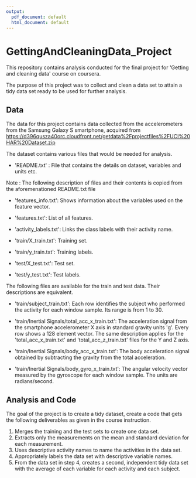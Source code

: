 ```yaml
---
output:
  pdf_document: default
  html_document: default
---
```

# GettingAndCleaningData_Project
This repository contains analysis conducted for the final project for 'Getting and cleaning data' course on coursera.

The purpose of this project was to collect and clean a data set to attain a tidy data set ready to be used for further analysis. 

## Data
The data for this project contains data collected from the accelerometers from the Samsung Galaxy S smartphone, acquired from
https://d396qusza40orc.cloudfront.net/getdata%2Fprojectfiles%2FUCI%20HAR%20Dataset.zip

The dataset contains various files that would be needed for analysis.
 * 'README.txt' : File that contains the details on dataset, variables and units etc.
 
Note : The following description of files and their contents is copied from the aforemenationed README.txt file
 
* 'features_info.txt': Shows information about the variables used on the feature vector.

* 'features.txt': List of all features.

- 'activity_labels.txt': Links the class labels with their activity name.

- 'train/X_train.txt': Training set.

- 'train/y_train.txt': Training labels.

- 'test/X_test.txt': Test set.

- 'test/y_test.txt': Test labels.

The following files are available for the train and test data. Their descriptions are equivalent. 

- 'train/subject_train.txt': Each row identifies the subject who performed the activity for each window sample. Its range is from 1 to 30. 

- 'train/Inertial Signals/total_acc_x_train.txt': The acceleration signal from the smartphone accelerometer X axis in standard gravity units 'g'. Every row shows a 128 element vector. The same description applies for the 'total_acc_x_train.txt' and 'total_acc_z_train.txt' files for the Y and Z axis. 

- 'train/Inertial Signals/body_acc_x_train.txt': The body acceleration signal obtained by subtracting the gravity from the total acceleration. 

- 'train/Inertial Signals/body_gyro_x_train.txt': The angular velocity vector measured by the gyroscope for each window sample. The units are radians/second. 


## Analysis and Code
The goal of the project is to create a tidy dataset, create a code that gets the following deliverables as given in the course instruction. 

1) Merges the training and the test sets to create one data set.
2) Extracts only the measurements on the mean and standard deviation for each measurement.
3) Uses descriptive activity names to name the activities in the data set.
4) Appropriately labels the data set with descriptive variable names.
5) From the data set in step 4, creates a second, independent tidy data set with the average of each variable for each activity and each subject.
